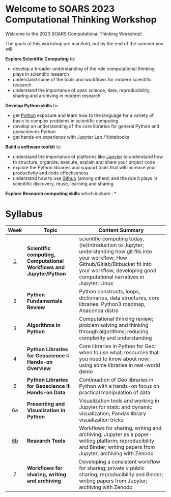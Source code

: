Welcome to SOARS 2023 Computational Thinking Workshop
=====================================================


Welcome to the 2023 SOARS Computational Thinking Workshop!

The goals of this workshop are manifold, but by the end of the summer you will:

**Explore Scientific Computing** to:

* develop a broader understanding of the role computational thinking plays in scientific research
* understand some of the tools and workflows for modern scientific research
* understand the importance of open science, data, reproducibility, sharing and archiving in modern research

**Develop Python skills** to:
* get [Python](https://python.org) exposure and learn how to the language for a variety of basic to complex problems in scientific computing
* develop an understanding of the core libraries for general Python and geosciences Python
* get hands-on experience with Jupyter Lab / Notebooks

**Build a software toolkit** to: 
* understand the importance of platforms like [Jupyter](https://jupyter.org) to understand how to structure, organize, execute, explain and share your project code
* explore the Python libraries and support tools that will increase your productivity and code effectiveness
* understand how to use [Github](https://github.com) (among others) and the role it plays in scientific discovery, reuse, learning and sharing 

**Explore Research computing skills** which include :
* 

# Syllabus


|  **Week** | **Topic**             |   **Content Summary**      |
|:---------:|-----------------------|----------------------------|
|  [1](./week01)    |   **Scientific computing, Computational Workflows and Jupyter/Python** | scientific computing today, (re)Introduction to Jupyter; understanding how git fits into your workflow; How Github/Gitlab/Bitbucket fit into your workflow; developing good computational narratives in Jupyter; Linux |
|  2    | **Python Fundamentals Review**                   |  Python constructs, loops, dictionaries, data structures, core libraries, Python3 roadmap, Anaconda distro |
|  3    | **Algorithms in Python**                         | Computational thinking review; problem solving and thinking through algorithms; reducing complexity and understanding |
|  4    | **Python Libraries for Geoscience I: Hands-on Overview** | Core libraries in Python for Geo; when to use what; resources that you need to know about now; using some libraries in real-world demo |
|  5    | **Python Libraries for Geoscience II: Hands-on Data** | Continuation of Geo libraries in Python with a hands-on focus on practical manipulation of data |
|  6a    | **Presenting and Visualization in Python** | Visualization tools and working in Jupyter for static and dynamic visualization; Pandas library visualization tricks |
|  [6b](./week06b.md)     | **Research Tools** | Workflows for sharing, writing and archiving;  Jupyter as a paper-writing platform; reproducibility and Binder;  writing papers from Jupyter; archiving with Zenodo |
|  7    | **Workflows for sharing, writing and archiving**  | Developing a consistent workflow for sharing; private v public sharing; reproducibility and Binder; writing papers from Jupyter; archiving with Zenodo |



